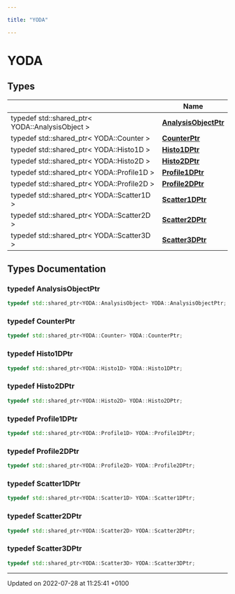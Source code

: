 ```yaml
---

title: "YODA"

---
```


# YODA



## Types

|                | Name           |
| -------------- | -------------- |
| typedef std::shared_ptr< YODA::AnalysisObject > | **[AnalysisObjectPtr](http://example.org/namespaces/namespaceyoda/#typedef-analysisobjectptr)**  |
| typedef std::shared_ptr< YODA::Counter > | **[CounterPtr](http://example.org/namespaces/namespaceyoda/#typedef-counterptr)**  |
| typedef std::shared_ptr< YODA::Histo1D > | **[Histo1DPtr](http://example.org/namespaces/namespaceyoda/#typedef-histo1dptr)**  |
| typedef std::shared_ptr< YODA::Histo2D > | **[Histo2DPtr](http://example.org/namespaces/namespaceyoda/#typedef-histo2dptr)**  |
| typedef std::shared_ptr< YODA::Profile1D > | **[Profile1DPtr](http://example.org/namespaces/namespaceyoda/#typedef-profile1dptr)**  |
| typedef std::shared_ptr< YODA::Profile2D > | **[Profile2DPtr](http://example.org/namespaces/namespaceyoda/#typedef-profile2dptr)**  |
| typedef std::shared_ptr< YODA::Scatter1D > | **[Scatter1DPtr](http://example.org/namespaces/namespaceyoda/#typedef-scatter1dptr)**  |
| typedef std::shared_ptr< YODA::Scatter2D > | **[Scatter2DPtr](http://example.org/namespaces/namespaceyoda/#typedef-scatter2dptr)**  |
| typedef std::shared_ptr< YODA::Scatter3D > | **[Scatter3DPtr](http://example.org/namespaces/namespaceyoda/#typedef-scatter3dptr)**  |

## Types Documentation

### typedef AnalysisObjectPtr

```cpp
typedef std::shared_ptr<YODA::AnalysisObject> YODA::AnalysisObjectPtr;
```


### typedef CounterPtr

```cpp
typedef std::shared_ptr<YODA::Counter> YODA::CounterPtr;
```


### typedef Histo1DPtr

```cpp
typedef std::shared_ptr<YODA::Histo1D> YODA::Histo1DPtr;
```


### typedef Histo2DPtr

```cpp
typedef std::shared_ptr<YODA::Histo2D> YODA::Histo2DPtr;
```


### typedef Profile1DPtr

```cpp
typedef std::shared_ptr<YODA::Profile1D> YODA::Profile1DPtr;
```


### typedef Profile2DPtr

```cpp
typedef std::shared_ptr<YODA::Profile2D> YODA::Profile2DPtr;
```


### typedef Scatter1DPtr

```cpp
typedef std::shared_ptr<YODA::Scatter1D> YODA::Scatter1DPtr;
```


### typedef Scatter2DPtr

```cpp
typedef std::shared_ptr<YODA::Scatter2D> YODA::Scatter2DPtr;
```


### typedef Scatter3DPtr

```cpp
typedef std::shared_ptr<YODA::Scatter3D> YODA::Scatter3DPtr;
```







-------------------------------

Updated on 2022-07-28 at 11:25:41 +0100